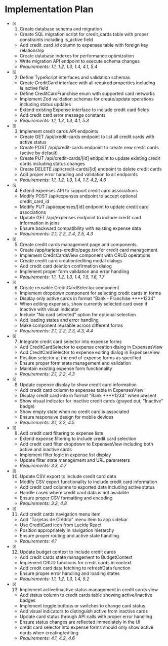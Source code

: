# Implementation Plan

- [x] 1. Create database schema and migration

  - Create SQL migration script for credit_cards table with proper constraints including is_active field
  - Add credit_card_id column to expenses table with foreign key relationship
  - Create database indexes for performance optimization
  - Write migration API endpoint to execute schema changes
  - _Requirements: 1.1, 1.2, 1.3, 1.4, 4.1, 5.4_

- [x] 2. Define TypeScript interfaces and validation schemas

  - Create CreditCard interface with all required properties including is_active field
  - Define CreditCardFranchise enum with supported card networks
  - Implement Zod validation schemas for create/update operations including status updates
  - Extend existing Expense interface to include credit card fields
  - Add credit card error message constants
  - _Requirements: 1.1, 1.2, 1.3, 4.1, 5.3_

- [x] 3. Implement credit cards API endpoints

  - Create GET /api/credit-cards endpoint to list all credit cards with active status
  - Create POST /api/credit-cards endpoint to create new credit cards (active by default)
  - Create PUT /api/credit-cards/[id] endpoint to update existing credit cards including status changes
  - Create DELETE /api/credit-cards/[id] endpoint to delete credit cards
  - Add proper error handling and validation to all endpoints
  - _Requirements: 1.1, 1.2, 1.3, 1.4, 1.7, 4.2, 4.6_

- [x] 4. Extend expenses API to support credit card associations

  - Modify POST /api/expenses endpoint to accept optional credit_card_id
  - Modify PUT /api/expenses/[id] endpoint to update credit card associations
  - Update GET /api/expenses endpoint to include credit card information in joins
  - Ensure backward compatibility with existing expense data
  - _Requirements: 2.1, 2.2, 2.4, 2.5, 4.3_

- [x] 5. Create credit cards management page and components

  - Create /app/tarjetas-credito/page.tsx for credit card management
  - Implement CreditCardsView component with CRUD operations
  - Create credit card creation/editing modal dialogs
  - Add credit card deletion confirmation dialog
  - Implement proper form validation and error handling
  - _Requirements: 1.1, 1.2, 1.3, 1.4, 1.5, 1.6, 1.7_

- [x] 6. Create reusable CreditCardSelector component

  - Implement dropdown component for selecting credit cards in forms
  - Display only active cards in format "Bank - Franchise \*\*\*\*1234"
  - When editing expenses, show currently selected card even if inactive with visual indicator
  - Include "No card selected" option for optional selection
  - Add loading states and error handling
  - Make component reusable across different forms
  - _Requirements: 2.1, 2.2, 2.3, 4.3, 4.4_

- [x] 7. Integrate credit card selector into expense forms

  - Add CreditCardSelector to expense creation dialog in ExpensesView
  - Add CreditCardSelector to expense editing dialog in ExpensesView
  - Position selector at the end of expense forms as specified
  - Ensure proper form state management and validation
  - Maintain existing expense form functionality
  - _Requirements: 2.1, 2.2, 4.3_

- [x] 8. Update expense display to show credit card information

  - Add credit card column to expenses table in ExpensesView
  - Display credit card info in format "Bank \*\*\*\*1234" when present
  - Show visual indicator for inactive credit cards (grayed out, "Inactive" badge)
  - Show empty state when no credit card is associated
  - Ensure responsive design for mobile devices
  - _Requirements: 3.1, 3.2, 4.5_

- [x] 9. Add credit card filtering to expense lists

  - Extend expense filtering to include credit card selection
  - Add credit card filter dropdown to ExpensesView including both active and inactive cards
  - Implement filter logic in expense list display
  - Update filter state management and URL parameters
  - _Requirements: 3.3, 4.7_

- [x] 10. Update CSV export to include credit card data

  - Modify CSV export functionality to include credit card information
  - Add credit card columns to exported data including active status
  - Handle cases where credit card data is not available
  - Ensure proper CSV formatting and encoding
  - _Requirements: 3.2, 4.8_

- [x] 11. Add credit cards navigation menu item

  - Add "Tarjetas de Crédito" menu item to app sidebar
  - Use CreditCard icon from Lucide React
  - Position appropriately in navigation hierarchy
  - Ensure proper routing and active state handling
  - _Requirements: 4.1_

- [x] 12. Update budget context to include credit cards

  - Add credit cards state management to BudgetContext
  - Implement CRUD functions for credit cards in context
  - Add credit card data fetching to refreshData function
  - Ensure proper error handling and loading states
  - _Requirements: 1.1, 1.2, 1.3, 1.4, 5.2_

- [x] 13. Implement active/inactive status management in credit cards view

  - Add status column to credit cards table showing active/inactive badges
  - Implement toggle buttons or switches to change card status
  - Add visual indicators to distinguish active from inactive cards
  - Update card status through API calls with proper error handling
  - Ensure status changes are reflected immediately in the UI
  - credit card selector into expense forms should only show active cards when creating/editing
  - _Requirements: 4.1, 4.2, 4.6_
